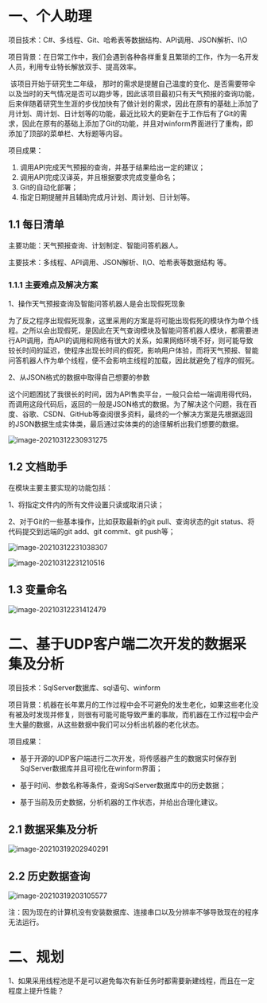 # 一、个人助理

项目技术：C#、多线程、Git、哈希表等数据结构、API调用、JSON解析、I\O  

项目背景：在日常工作中，我们会遇到各种各样重复且繁琐的工作，作为一名开发人员，利用专业特长解放双手、提高效率。

​		该项目开始于研究生二年级， 那时的需求是提醒自己温度的变化、是否需要带伞 以及当时的天气情况是否可以跑步等，因此该项目最初只有天气预报的查询功能，后来伴随着研究生生涯的步伐加快有了做计划的需求，因此在原有的基础上添加了月计划、周计划、日计划等的功能，最近比较大的更新在于工作后有了Git的需求，因此在原有的基础上添加了Git的功能，并且对winform界面进行了重构，即添加了顶部的菜单栏、大标题等内容。

项目成果： 

1. 调用API完成天气预报的查询，并基于结果给出一定的建议； 
2. 调用API完成汉译英，并且根据要求完成变量命名；
3. Git的自动化部署；
4. 指定日期提醒并且辅助完成月计划、周计划、日计划等。  

## 1.1 每日清单

主要功能：天气预报查询、计划制定、智能问答机器人。

主要技术：多线程、API调用、JSON解析、I\O、哈希表等数据结构 等。

### 1.1.1 主要难点及解决方案

1、操作天气预报查询及智能问答机器人是会出现假死现象

​		为了反之程序出现假死现象，这里采用的方案是将可能出现假死的模块作为单个线程。之所以会出现假死，是因此在天气查询模块及智能问答机器人模块，都需要进行API调用，而API的调用和网络有很大的关系，如果网络环境不好，则可能导致较长时间的延迟，使程序出现长时间的假死，影响用户体验，而将天气预报、智能问答机器人作为单个线程，便不会影响主线程的加载，因此就避免了程序的假死。

2、从JSON格式的数据中取得自己想要的参数

​		这个问题困扰了我很长的时间，因为API售卖平台，一般只会给一端调用得代码，而调用这段代码后，返回的一般是JSON格式的数据。为了解决这个问题，我在百度、谷歌、CSDN、GitHub等查阅很多资料，最终的一个解决方案是先根据返回的JSON数据生成实体类，最后通过实体类的的途径解析出我们想要的数据。

![image-20210312230931275](https://i.loli.net/2021/03/12/GFuWhTN7qUKLYjH.png)

## 1.2 文档助手

在模块主要主要实现的功能包括：

1、将指定文件内的所有文件设置只读或取消只读；

2、对于Git的一些基本操作，比如获取最新的git pull、查询状态的git status、将代码提交到远端的git add、git commit、git push等；

![image-20210312231038307](https://i.loli.net/2021/03/12/Hspwd7gJ3OeyrKn.png)

![image-20210312231210516](https://i.loli.net/2021/03/12/EkcXR8LONvaMABY.png)

## 1.3 变量命名

![image-20210312231412479](https://i.loli.net/2021/03/12/JPkocw8jvOLpgTB.png)

# 二、基于UDP客户端二次开发的数据采集及分析

项目技术：SqlServer数据库、sql语句、winform

项目背景：机器在长年累月的工作过程中会不可避免的发生老化，如果这些老化没有被及时发现并修复，则很有可能可能导致严重的事故，而机器在工作过程中会产生大量的数据，从这些数据中我们可以分析出机器的老化状态。

项目成果：

- 基于开源的UDP客户端进行二次开发，将传感器产生的数据实时保存到SqlServer数据库并且可视化在winform界面；

- 基于时间、参数名称等条件，查询SqlServer数据库中的历史数据；

- 基于当前及历史数据，分析机器的工作状态，并给出合理化建议。

## 2.1 数据采集及分析

![image-20210319202940291](https://i.loli.net/2021/03/19/vDw4NQSx7HkA1gz.png)

## 2.2 历史数据查询

![image-20210319203105577](https://i.loli.net/2021/03/19/NOach6KdCtH4UJe.png)

注：因为现在的计算机没有安装数据库、连接串口以及分辨率不够导致现在的程序无法运行。

# 二、规划

1、如果采用线程池是不是可以避免每次有新任务时都需要新建线程，而且在一定程度上提升性能？